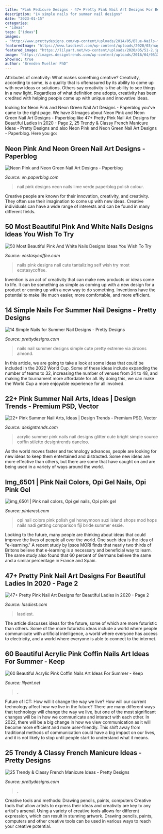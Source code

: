 ```yaml
---
title: "Pink Pedicure Designs - 47+ Pretty Pink Nail Art Designs For Beautiful Ladies In 2020"
description: "14 simple nails for summer nail designs"
date: "2023-01-15"
categories:
- "ideas"
tags: ["ideas"]
images:
- "http://www.prettydesigns.com/wp-content/uploads/2014/05/Blue-Nails-for-Summer-Nail-Designs-2.jpg"
featuredImage: "https://www.lasdiest.com/wp-content/uploads/2020/03/nagles_nail_salon_89468158_3184732008419074_1085973974034291900_n.jpg"
featured_image: "https://lilyart.net/wp-content/uploads/2020/05/51-2.jpg"
image: "https://images.designtrends.com/wp-content/uploads/2016/04/05130648/Acrylic-Glitter-Pink-Summer-Nails.jpg"
ShowToc: true
author: "Brenden Mueller PhD"
---
```



Attributes of creativity: What makes something creative?
Creativity, according to some, is a quality that is oftenasured by its ability to come up with new ideas or solutions. Others say creativity is the ability to see things in a new light. Regardless of what definition one adopts, creativity has been credited with helping people come up with unique and innovative ideas.

	

		
looking for Neon Pink and Neon Green Nail Art Designs - Paperblog you've came to the right page. We have 8 Images about Neon Pink and Neon Green Nail Art Designs - Paperblog like 47+ Pretty Pink Nail Art Designs for Beautiful Ladies in 2020 - Page 2, 25 Trendy &amp; Classy French Manicure Ideas - Pretty Designs and also Neon Pink and Neon Green Nail Art Designs - Paperblog. Here you go:
		
    
## Neon Pink And Neon Green Nail Art Designs - Paperblog

<img loading=lazy src="http://m5.paperblog.com/i/98/985855/neon-pink-and-neon-green-nail-art-designs-L-9CKJaS.jpeg" onerror="this.onerror=null;this.src='https://tse1.mm.bing.net/th?id=OIP.NdIFLhGYLqGYIN6kF4VYoAHaLI&amp;pid=15.1';" alt="Neon Pink and Neon Green Nail Art Designs - Paperblog">

_Source: en.paperblog.com_

>nail pink designs neon nails lime verde paperblog polish colour. 

	

Creative people are known for their innovation, creativity, and creativity. They often use their imagination to come up with new ideas. Creative individuals can have a wide range of interests and can be found in many different fields.

    
## 50 Most Beautiful Pink And White Nails Designs Ideas You Wish To Try

<img loading=lazy src="https://i1.wp.com/www.ecstasycoffee.com/wp-content/uploads/2016/10/Tantalizing-Self-Nail-Design.jpg?resize=600%2C600" onerror="this.onerror=null;this.src='https://tse1.mm.bing.net/th?id=OIP._1MIGpQRKcpT5d9e5zWbwwHaHa&amp;pid=15.1';" alt="50 Most Beautiful Pink And White Nails Designs Ideas You Wish To Try">

_Source: ecstasycoffee.com_

>nails pink designs nail cute tantalizing self wish try most ecstasycoffee. 

	

Invention is an act of creativity that can make new products or ideas come to life. It can be something as simple as coming up with a new design for a product or coming up with a new way to do something. Inventions have the potential to make life much easier, more comfortable, and more efficient.

    
## 14 Simple Nails For Summer Nail Designs - Pretty Designs

<img loading=lazy src="http://www.prettydesigns.com/wp-content/uploads/2014/05/Blue-Nails-for-Summer-Nail-Designs-2.jpg" onerror="this.onerror=null;this.src='https://tse4.mm.bing.net/th?id=OIP.3OiERwuKKuL1JScaf8FxjQHaJd&amp;pid=15.1';" alt="14 Simple Nails for Summer Nail Designs - Pretty Designs">

_Source: prettydesigns.com_

>nails nail summer designs simple cute pretty extreme via zircons almond. 

	

In this article, we are going to take a look at some ideas that could be included in the 2022 World Cup. Some of these ideas include expanding the number of teams to 32, increasing the number of venues from 24 to 48, and making the tournament more affordable for all. By doing this, we can make the World Cup a more enjoyable experience for all involved.

    
## 22+ Pink Summer Nail Arts, Ideas | Design Trends - Premium PSD, Vector

<img loading=lazy src="https://images.designtrends.com/wp-content/uploads/2016/04/05130648/Acrylic-Glitter-Pink-Summer-Nails.jpg" onerror="this.onerror=null;this.src='https://tse3.mm.bing.net/th?id=OIP._9oKf0mJ7ZIHoL6yDgCSIwHaJQ&amp;pid=15.1';" alt="22+ Pink Summer Nail Arts, Ideas | Design Trends - Premium PSD, Vector">

_Source: designtrends.com_

>acrylic summer pink nails nail designs glitter cute bright simple source coffin stiletto designtrends daneloo. 

	

As the world moves faster and technology advances, people are looking for new ideas to keep them entertained and distracted. Some new ideas are more effective than others, but there are some that have caught on and are being used in a variety of ways around the world.

    
## Img_6501 | Pink Nail Colors, Opi Gel Nails, Opi Pink Gel

<img loading=lazy src="https://i.pinimg.com/736x/4b/25/b2/4b25b27df886a5f3e96a333974bc5d79.jpg" onerror="this.onerror=null;this.src='https://tse3.mm.bing.net/th?id=OIP.gTYWIDUOw7mJnS2koeFNIwHaHa&amp;pid=15.1';" alt="img_6501 | Pink nail colors, Opi gel nails, Opi pink gel">

_Source: pinterest.com_

>opi nail colors pink polish gel honeymoon suzi island shops mod hops nails nadi getting comparison fiji bride summer essie. 

	

Looking to the future, many people are thinking about ideas that could improve the lives of people all over the world. One such idea is the idea of "e-learning." A recent study by Ipsos MORI finds that nearly two thirds of Britons believe that e-learning is a necessary and beneficial way to learn. The same study also found that 60 percent of Germans believe the same and a similar percentage in France and Spain. 

    
## 47+ Pretty Pink Nail Art Designs For Beautiful Ladies In 2020 - Page 2

<img loading=lazy src="https://www.lasdiest.com/wp-content/uploads/2020/03/nagles_nail_salon_89468158_3184732008419074_1085973974034291900_n.jpg" onerror="this.onerror=null;this.src='https://tse1.mm.bing.net/th?id=OIP.D6O1VXrr2c242LQTB0_5YQHaOK&amp;pid=15.1';" alt="47+ Pretty Pink Nail Art Designs for Beautiful Ladies in 2020 - Page 2">

_Source: lasdiest.com_

>lasdiest. 

	

The article discusses ideas for the future, some of which are more futuristic than others. Some of the more futuristic ideas include a world where people communicate with artificial intelligence, a world where everyone has access to electricity, and a world where everyone is able to connect to the internet.

    
## 60 Beautiful Acrylic Pink Coffin Nails Art Ideas For Summer - Keep

<img loading=lazy src="https://lilyart.net/wp-content/uploads/2020/05/51-2.jpg" onerror="this.onerror=null;this.src='https://tse2.mm.bing.net/th?id=OIP.WVpncgohQbayqKylnZ1l9gHaKM&amp;pid=15.1';" alt="60 Beautiful Acrylic Pink Coffin Nails Art Ideas For Summer - Keep">

_Source: lilyart.net_

>. 

	

Future of ICT: How will it change the way we live?
How will our current technology affect how we live in the future? 
There are many different ways that technology will change the way we live, but one of the most significant changes will be in how we communicate and interact with each other. In 2022, there will be a big change in how we view communication as it will become more efficient and more user-friendly. This shift away from traditional methods of communication could have a big impact on our lives, and it is not likely to stop until people start to understand what it means.

    
## 25 Trendy &amp; Classy French Manicure Ideas - Pretty Designs

<img loading=lazy src="http://www.prettydesigns.com/wp-content/uploads/2015/10/Bow-French-Manicure-Idea.jpg" onerror="this.onerror=null;this.src='https://tse2.mm.bing.net/th?id=OIP.ru20bX4ohZZWXHdzpQuKmAHaJ4&amp;pid=15.1';" alt="25 Trendy &amp; Classy French Manicure Ideas - Pretty Designs">

_Source: prettydesigns.com_

>. 

	

Creative tools and methods: Drawing pencils, paints, computers
Creative tools that allow artists to express their ideas and creativity are key to any artist's arsenal. Using a variety of creative tools allows for different expression, which can result in stunning artwork. Drawing pencils, paints, computers and other creative tools can be used in various ways to reach your creative potential.

